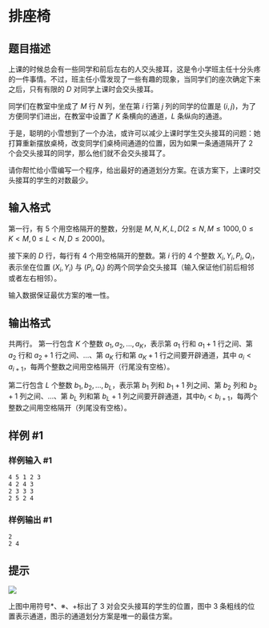 # 排座椅

## 题目描述

上课的时候总会有一些同学和前后左右的人交头接耳，这是令小学班主任十分头疼的一件事情。不过，班主任小雪发现了一些有趣的现象，当同学们的座次确定下来之后，只有有限的 $D$ 对同学上课时会交头接耳。

同学们在教室中坐成了 $M$ 行 $N$ 列，坐在第 $i$ 行第 $j$ 列的同学的位置是 $(i,j)$，为了方便同学们进出，在教室中设置了 $K$ 条横向的通道，$L$ 条纵向的通道。

于是，聪明的小雪想到了一个办法，或许可以减少上课时学生交头接耳的问题：她打算重新摆放桌椅，改变同学们桌椅间通道的位置，因为如果一条通道隔开了 $2$ 个会交头接耳的同学，那么他们就不会交头接耳了。

请你帮忙给小雪编写一个程序，给出最好的通道划分方案。在该方案下，上课时交头接耳的学生的对数最少。

## 输入格式

第一行，有 $5$ 个用空格隔开的整数，分别是 $M,N,K,L,D(2 \le N,M \le 1000,0 \le K<M,0 \le L<N,D \le 2000)$。

接下来的 $D$ 行，每行有 $4$ 个用空格隔开的整数。第 $i$ 行的 $4$ 个整数 $X_i,Y_i,P_i,Q_i$，表示坐在位置 $(X_i,Y_i)$ 与 $(P_i,Q_i)$ 的两个同学会交头接耳（输入保证他们前后相邻或者左右相邻）。

输入数据保证最优方案的唯一性。

## 输出格式

共两行。
第一行包含 $K$ 个整数 $a_1,a_2,\ldots,a_K$，表示第 $a_1$ 行和 $a_1+1$ 行之间、第 $a_2$ 行和 $a_2+1$ 行之间、…、第 $a_K$ 行和第 $a_K+1$ 行之间要开辟通道，其中 $a_i< a_{i+1}$，每两个整数之间用空格隔开（行尾没有空格）。

第二行包含 $L$ 个整数 $b_1,b_2,\ldots,b_L$，表示第 $b_1$ 列和 $b_1+1$ 列之间、第 $b_2$ 列和 $b_2+1$ 列之间、…、第 $b_L$ 列和第 $b_L+1$ 列之间要开辟通道，其中$b_i< b_{i+1}$，每两个整数之间用空格隔开（列尾没有空格）。

## 样例 #1

### 样例输入 #1

```
4 5 1 2 3
4 2 4 3
2 3 3 3
2 5 2 4
```

### 样例输出 #1

```
2
2 4
```

## 提示

![](https://cdn.luogu.com.cn/upload/image_hosting/0z0p5x1i.png)

上图中用符号\*、※、+标出了 $3$ 对会交头接耳的学生的位置，图中 $3$ 条粗线的位置表示通道，图示的通道划分方案是唯一的最佳方案。
